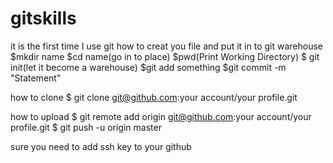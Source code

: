 # gitskills
it is the first time I use git
how to creat you file and put it in to git warehouse
$mkdir name
$cd name(go in to place)
$pwd(Print Working Directory)
$ git init(let it become a warehouse)
$git add something
$git commit -m "Statement"


how to clone
$ git clone git@github.com:your account/your profile.git

how to upload
$ git remote add origin git@github.com:your account/your profile.git
$ git push -u origin master

sure you need to add ssh key to your github
